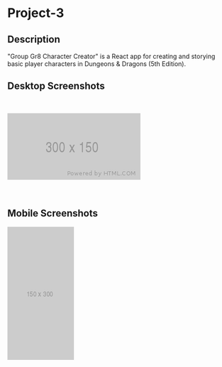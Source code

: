 # Project-3

## Description

"Group Gr8 Character Creator" is a React app for creating and storying basic player characters in Dungeons & Dragons (5th Edition).

## Desktop Screenshots
<br>

![alt_text](./client/src/assets/images/Desktop.png)

<br>

## Mobile Screenshots

![alt_text](./client/src/assets/images/Mobile.png)